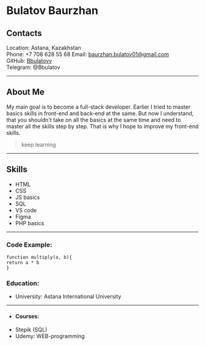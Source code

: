 # Bulatov Baurzhan



## Contacts 
Location: Astana, Kazakhstan   
Phone: +7 708 628 55 68 
Email: <baurzhan.bulatov01@gmail.com>   
GitHub: [Bbulatovv](https://github.com/Bbulatov)  
Telegram: @Bbulatov

---

## About Me
My main goal is to become a full-stack developer. Earlier I tried to master basics skills in front-end and back-end at the same. But now I understand, that you shouldn't take on all the basics at the same time and need to master all the skills step by step. That is why I hope to improve my front-end skills. 

> keep learning

--- 


 ## Skills

 - HTML
 - CSS
 - JS basics
 - SQL
 - VS code
 - Figma
 - PHP basics


 
---


### Code Example:
    function multiply(a, b){
    return a * b
    }



### Education: 
- University: Astana International University
---
- #### Courses: 
- Stepik (SQL)
- Udemy: WEB-programming

